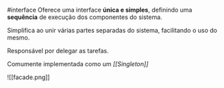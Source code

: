 #interface
Oferece uma interface **única e simples**, definindo uma **sequência** de execução dos componentes do sistema.

Simplifica ao unir várias partes separadas do sistema, facilitando o uso do mesmo.

Responsável por delegar as tarefas.

Comumente implementada como um *[[Singleton]]*

![[facade.png]]